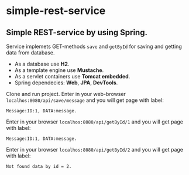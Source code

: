 # simple-rest-service
## Simple REST-service by using Spring.
Service implemets GET-methods <code>save</code> and <code>getById</code> for saving and getting data from database.

- As a database use **H2**.
- As a template engine use **Mustache**.
- As a servlet containers use **Tomcat embedded**.
- Spring dependecies: **Web**, **JPA**, **DevTools**.

Clone and run project. Enter in your web-browser <code>localhos:8080/api/save/message</code> and you will get page with label:</p><code>Message:ID:1, DATA:message.</code>
</p>Enter in your browser 
<code>localhos:8080/api/getById/1</code> and you will get page with label:</p><code>Message:ID:1, DATA:message.</code>
</p>Enter in your browser <code>localhos:8080/api/getById/2</code> and you will get page with label:</p><code>Not found data by id = 2.</code>
